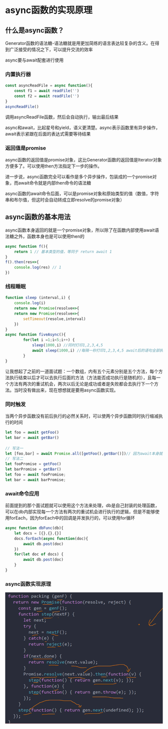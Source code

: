 # async函数的实现原理

## 什么是async函数？

Generator函数的语法糖-语法糖就是用更加简练的语言表达较复杂的含义。在得到广泛接受的情况之下，可以提升交流的效率

async要与await配套进行使用

### 内置执行器

```javascript
const asyncReadFile = async function(){
    const f1 = await readFile('')
    const f2 = await readFile('')
}
asyncReadFile()
```

调用asyncReadFile函数，然后会自动执行，输出最后结果

async和await，比起星号和yield，语义更清楚。async表示函数里有异步操作，await表示紧跟在后面的表达式需要等待结果

### 返回值是promise

async函数的返回值是promise对象，这比Generator函数的返回值是Iterator对象方便多了。可以使用then方法指定下一步的操作。

进一步说，async函数完全可以看作是多个异步操作，包装成的一个promise对象，而await命令就是内部then命令的语法糖

async函数的await命令后面，可以是promise对象和原始类型的值（数值，字符串和布尔值，但这时会自动转成立即resolve的promise对象）

## async函数的基本用法

async函数本身返回的就是一个promise对象，所以除了在函数内部使用await语法糖之外，函数本身也是可以使用then的

```javascript
async function f(){
    return 1 // 基本类型的值，等同于 return await 1 
}
f().then(res=>{
    console.log(res) // 1
})
```

### 线程睡眠

```javascript
function sleep (interval,i) {
    console.log(i)
    return new Promise(resolve=>{
    return new Promise(resolve=>{
        setTimeout(resolve,interval)
    })
}
async function fiveAsync(){
        for(let i =1;i<5;i++) {
			sleep(1000,i) //同时打印1,2,3,4,5
            await sleep(1000,i) //每隔一秒打印1,2,3,4,5 await后的语句全部执行结束以后才可以继续往下执行
        }
}
```

让我想起了之前的一道面试题：一个数组，内有五个元素分别是五个方法，每个方法执行结束以后才可以去执行后面的方法（方法能否成功执行是随机的），且每一个方法有两次的重试机会，两次以后无论是成功或者是失败都会去执行下一个方法。当时没有做出来，现在想想就是要用async函数实现。

### 同时触发

当两个异步函数没有前后执行的必然关系时，可以使两个异步函数同时执行缩减执行的时间

```javascript
let foo = await getFoo()
let bar = await getBar()

// 写法一
let [foo,bar] = await Promise.all([getFoo(),getBar()])// 因为await本身就是会将后面的方法转为promise对象执行的，所以直接使用promise.all将其转为promise对象是一样的效果
// 写法二
let fooPromise = getFoo()
let barPromise = getBar()
let foo = await fooPromise;
let bar = await barPromise;
```

### await命令应用

前面提到的那个面试题就可以使用这个方法来处理，db是自己封装的处理函数，可以在db内部实现每一个方法有两次的重试机会进行执行的逻辑，但是不能够使用forEach，因为forEach中的回调是并发执行的，可以使用for循环

```javascript
async function dbFunc(db){
    let docs = [{},{},{}]
    docs.forEach(async function(doc){
        await db.post(doc)
    })
    for(let doc of docs) {
        await db.post(doc)
    }
}
```

### async函数实现原理

![](../../assets/GoogleV8/13.png)